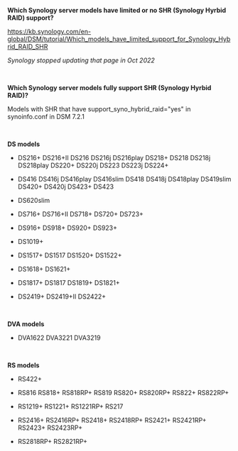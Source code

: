 **Which Synology server models have limited or no SHR (Synology Hyrbid RAID) support?**

https://kb.synology.com/en-global/DSM/tutorial/Which_models_have_limited_support_for_Synology_Hybrid_RAID_SHR

*Synology stopped updating that page in Oct 2022*

<br>

**Which Synology server models fully support SHR (Synology Hyrbid RAID)?**

Models with SHR that have support_syno_hybrid_raid="yes" in synoinfo.conf in DSM 7.2.1

<br>

**DS models**

- DS216+
DS216+II
DS216
DS216j
DS216play
DS218+
DS218
DS218j
DS218play
DS220+
DS220j
DS223
DS223j
DS224+

- DS416
DS416j
DS416play
DS416slim
DS418
DS418j
DS418play
DS419slim
DS420+
DS420j
DS423+
DS423

- DS620slim

- DS716+
DS716+II
DS718+
DS720+
DS723+

- DS916+
DS918+
DS920+
DS923+

- DS1019+

- DS1517+
DS1517
DS1520+
DS1522+

- DS1618+
DS1621+

- DS1817+
DS1817
DS1819+
DS1821+

- DS2419+
DS2419+II
DS2422+

<br>

**DVA models**

- DVA1622
DVA3221
DVA3219

<br>

**RS models**

- RS422+

- RS816
RS818+
RS818RP+
RS819
RS820+
RS820RP+
RS822+
RS822RP+

- RS1219+
RS1221+
RS1221RP+
RS217

- RS2416+
RS2416RP+
RS2418+
RS2418RP+
RS2421+
RS2421RP+
RS2423+
RS2423RP+

- RS2818RP+
RS2821RP+
